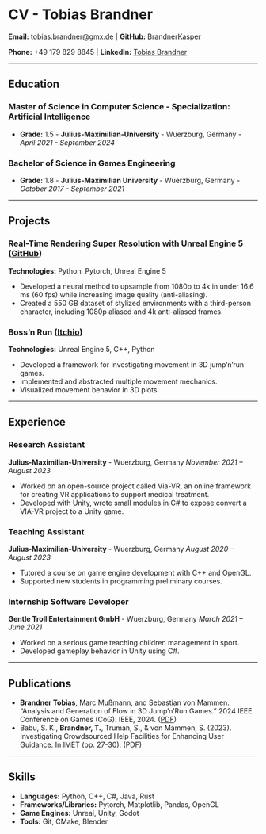 # CV - Tobias Brandner

**Email:** tobias.brandner@gmx.de |
**GitHub:** [BrandnerKasper](https://github.com/BrandnerKasper)

**Phone:** +49 179 829 8845 |
**LinkedIn:** [Tobias Brandner](https://linkedin.com/in/tobias-brandner)

---

## Education

### Master of Science in Computer Science - Specialization: Artificial Intelligence
- **Grade:** 1.5 -
**Julius-Maximilian-University** - Wuerzburg, Germany -
*April 2021 - September 2024*
 

### Bachelor of Science in Games Engineering
- **Grade:** 1.8 -
**Julius-Maximilian University** - Wuerzburg, Germany -
*October 2017 - September 2021*

---

## Projects

### Real-Time Rendering Super Resolution with Unreal Engine 5 ([GitHub](https://github.com/BrandnerKasper/URTSR))
**Technologies:** Python, Pytorch, Unreal Engine 5

- Developed a neural method to upsample from 1080p to 4k in under 16.6 ms (60 fps) while increasing image quality (anti-aliasing).
- Created a 550 GB dataset of stylized environments with a third-person character, including 1080p aliased and 4k anti-aliased frames.

### Boss’n Run ([Itchio](https://brandnerkasper.itch.io/bossn-run))
**Technologies:** Unreal Engine 5, C++, Python 

- Developed a framework for investigating movement in 3D jump’n’run games.
- Implemented and abstracted multiple movement mechanics.
- Visualized movement behavior in 3D plots.

---

## Experience

### Research Assistant
**Julius-Maximilian-University** - Wuerzburg, Germany
*November 2021 – August 2023*

- Worked on an open-source project called Via-VR, an online framework for creating VR applications to support medical treatment.
- Developed with Unity, wrote small modules in C# to expose convert a VIA-VR project to a Unity game.

### Teaching Assistant
**Julius-Maximilian-University** - Wuerzburg, Germany
*August 2020 – August 2023*

- Tutored a course on game engine development with C++ and OpenGL.
- Supported new students in programming preliminary courses.

### Internship Software Developer
**Gentle Troll Entertainment GmbH** - Wuerzburg, Germany
*March 2021 – June 2021*

- Worked on a serious game teaching children management in sport.
- Developed gameplay behavior in Unity using C#.

---

## Publications

- **Brandner Tobias**, Marc Mußmann, and Sebastian von Mammen. “Analysis and Generation of Flow in 3D Jump’n’Run Games.” 2024 IEEE Conference on Games (CoG). IEEE, 2024. ([PDF](https://ieeexplore.ieee.org/abstract/document/10645536))
- Babu, S. K., **Brandner, T.**, Truman, S., & von Mammen, S. (2023). Investigating Crowdsourced Help Facilities for Enhancing User Guidance. In IMET (pp. 27-30). ([PDF](https://diglib.eg.org/server/api/core/bitstreams/f635ab29-9038-4e8f-8563-89c7def8902f/content))

---

## Skills
- **Languages:** Python, C++, C#, Java, Rust
- **Frameworks/Libraries:** Pytorch, Matplotlib, Pandas, OpenGL
- **Game Engines:** Unreal, Unity, Godot
- **Tools:** Git, CMake, Blender
